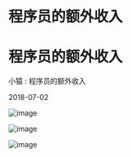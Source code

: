 # 程序员的额外收入

# 程序员的额外收入

小猿 : 程序员的额外收入

2018-07-02

![image](img/Image_128.png)

![image](img/Image_129.png)

![image](img/Image_130.png)
